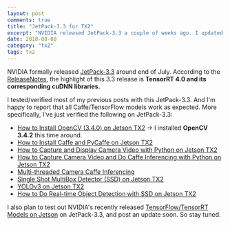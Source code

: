 ```yaml
---
layout: post
comments: true
title: "JetPack-3.3 for TX2"
excerpt: "NVIDIA released JetPack-3.3 a couple of weeks ago. I updated my Jetson TX2 to this latest BSP release, and happily report here that most of my previous posts worked fine on it."
date: 2018-08-08
category: "tx2"
tags: tx2
---
```


NVIDIA formally released [JetPack-3.3](https://devtalk.nvidia.com/default/topic/1037811/jetson-tx2/jetpack-3-3-mdash-l4t-r28-2-1-release-for-jetson-tx1-tx2/) around end of July. According to the [ReleaseNotes](https://developer.nvidia.com/embedded/jetpack-notes), the highlight of this 3.3 release is **TensorRT 4.0 and its corresponding cuDNN libraries.**

I tested/verified most of my previous posts with this JetPack-3.3. And I'm happy to report that all Caffe/TensorFlow models work as expected. More specifically, I've just verified the following on JetPack-3.3:

* [How to Install OpenCV (3.4.0) on Jetson TX2](https://jkjung-avt.github.io/opencv3-on-tx2/) -> I installed **OpenCV 3.4.2** this time around.
* [How to Install Caffe and PyCaffe on Jetson TX2](https://jkjung-avt.github.io/caffe-on-tx2/)
* [How to Capture and Display Camera Video with Python on Jetson TX2](https://jkjung-avt.github.io/tx2-camera-with-python/)
* [How to Capture Camera Video and Do Caffe Inferencing with Python on Jetson TX2](https://jkjung-avt.github.io/tx2-camera-caffe/)
* [Multi-threaded Camera Caffe Inferencing](https://jkjung-avt.github.io/camera-caffe-threaded/)
* [Single Shot MultiBox Detector (SSD) on Jetson TX2](https://jkjung-avt.github.io/ssd/)
* [YOLOv3 on Jetson TX2](https://jkjung-avt.github.io/yolov3/)
* [How to Do Real-time Object Detection with SSD on Jetson TX2](https://jkjung-avt.github.io/camera-ssd-threaded/)

I also plan to test out NVIDIA's recently released [TensorFlow/TensorRT Models on Jetson](https://github.com/NVIDIA-Jetson/tf_trt_models) on JetPack-3.3, and post an update soon. So stay tuned.
